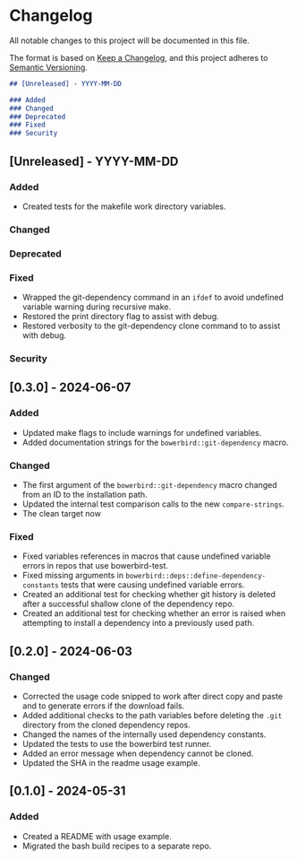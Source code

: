 # Changelog

All notable changes to this project will be documented in this file.

The format is based on [Keep a Changelog](https://keepachangelog.com/en/1.0.0/),
and this project adheres to [Semantic Versioning](https://semver.org/spec/v2.0.0.html).

```markdown
## [Unreleased] - YYYY-MM-DD

### Added
### Changed
### Deprecated
### Fixed
### Security
```

## [Unreleased] - YYYY-MM-DD

### Added
- Created tests for the makefile work directory variables.
### Changed
### Deprecated
### Fixed
- Wrapped the git-dependency command in an `ifdef` to avoid undefined variable warning
  during recursive make.
- Restored the print directory flag to assist with debug.
- Restored verbosity to the git-dependency clone command to to assist with debug.
### Security


## [0.3.0] - 2024-06-07

### Added
- Updated make flags to include warnings for undefined variables.
- Added documentation strings for the `bowerbird::git-dependency` macro.
### Changed
- The first argument of the `bowerbird::git-dependency` macro changed from an ID to the
  installation path.
- Updated the internal test comparison calls to the new `compare-strings`.
- The clean target now
### Fixed
- Fixed variables references in macros that cause undefined variable errors in repos
  that use bowerbird-test.
- Fixed missing arguments in `bowerbird::deps::define-dependency-constants` tests that
  were causing undefined variable errors.
- Created an additional test for checking whether git history is deleted after a
  successful shallow clone of the dependency repo.
- Created an additional test for checking whether an error is raised when attempting to
  install a dependency into a previously used path.


## [0.2.0] - 2024-06-03

### Changed
- Corrected the usage code snipped to work after direct copy and paste and to generate
  errors if the download fails.
- Added additional checks to the path variables before deleting the `.git` directory
  from the cloned dependency repos.
- Changed the names of the internally used dependency constants.
- Updated the tests to use the bowerbird test runner.
- Added an error message when dependency cannot be cloned.
- Updated the SHA in the readme usage example.


## [0.1.0] - 2024-05-31

### Added
- Created a README with usage example.
- Migrated the bash build recipes to a separate repo.
